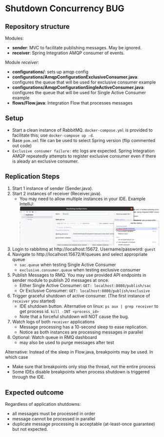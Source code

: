 # Shutdown Concurrency BUG

## Repository structure

Modules:
- **sender**: MVC to facilitate publishing messages. May be ignored.
- **receiver**: Spring Integration AMQP consumer of events.

Module _receiver_:
- **configurations/**: sets up amqp config
- **configurations/AmqpConfigurationExclusiveConsumer.java**: configures the queue that will be used for exclusive consumer example
- **configurations/AmqpConfigurationSingleActiveConsumer.java**: configures the queue that will be used for Single Active Consumer example
- **flows/Flow.java**: Integration Flow that processes messages

## Setup

- Start a clean instance of RabbitMQ. `docker-compose.yml` is provided to facilitate this; use `docker-compose up -d`.
- Base `pom.xml` file can be used to select Spring version (flip commented out code)
- `Exclusive consumer failure:` etc logs are expected. Spring Integration AMQP repeatedly attempts to register exclusive consumer even if there is aleady an exclusive consumer.

## Replication Steps

1. Start 1 instance of sender (Sender.java). 
2. Start 2 instances of receiver (Receiver.java).
   * You may need to allow multiple instances in your IDE. Example IntelliJ:![img.png](img.png)
3. Login to rabbitmq at http://localhost:15672. Username/password: `guest`
4. Navigate to http://localhost:15672/#/queues and select appropriate queue
   * `sac.queue` when testing Single Active Consumer
   * `exclusive.consumer.queue` when testing exclusive consumer
4. Publish Messages to RMQ. You may use provided API endpoints in sender module to publish 20 messages at once.
   * Either Single Active Consumer: `GET: localhost:8080/publish/sac`
   * Or Exclusive Consumer: `GET: localhost:8080/publish/exclusive`
5. Trigger graceful shutdown of active consumer. (The first instance of `receiver` you started)
   * IDE shutdown button. Alternative on linux: `ps aux | grep receiver` to get process id. `kill -INT <process_id>`
   * Note that a forceful shutdown will NOT cause the bug.
6. Watch logs of both `receiver` applications
   * Message processing has a 10-second sleep to ease replication.
   * Notice as both instances are processing messages in parallel
7. Optional: Watch queue in RMQ dashboard
   * may also be used to purge messages after test

Alternative: Instead of the sleep in Flow.java, breakpoints may be used. In which case
- Make sure that breakpoints only stop the thread, not the entire process
- Some IDEs disable breakpoints when process shutdown is triggered through the IDE.

## Expected outcome

Regardless of application shutdowns:
- all messages must be processed in order
- message cannot be processed in parallel
- duplicate message processing is acceptable (at-least-once guarantee) but not expected.
